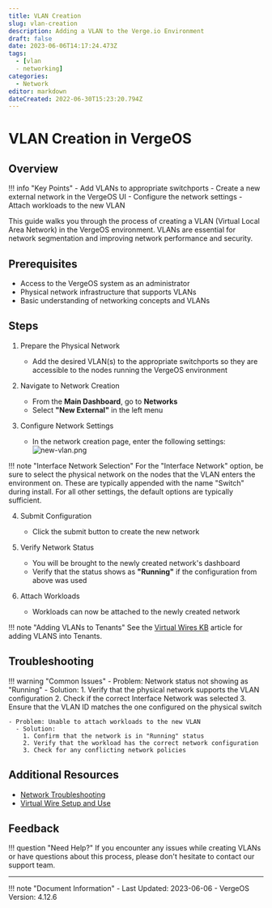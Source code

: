 ```yaml
---
title: VLAN Creation
slug: vlan-creation
description: Adding a VLAN to the Verge.io Environment
draft: false
date: 2023-06-06T14:17:24.473Z
tags:
  - [vlan
  - networking]
categories:
  - Network
editor: markdown
dateCreated: 2022-06-30T15:23:20.794Z
---
```


# VLAN Creation in VergeOS

## Overview

!!! info "Key Points"
    - Add VLANs to appropriate switchports
    - Create a new external network in the VergeOS UI
    - Configure the network settings
    - Attach workloads to the new VLAN

This guide walks you through the process of creating a VLAN (Virtual Local Area Network) in the VergeOS environment. VLANs are essential for network segmentation and improving network performance and security.

## Prerequisites

- Access to the VergeOS system as an administrator
- Physical network infrastructure that supports VLANs
- Basic understanding of networking concepts and VLANs

## Steps

1. Prepare the Physical Network
   - Add the desired VLAN(s) to the appropriate switchports so they are accessible to the nodes running the VergeOS environment

2. Navigate to Network Creation
   - From the **Main Dashboard**, go to **Networks**
   - Select **"New External"** in the left menu

3. Configure Network Settings
   - In the network creation page, enter the following settings:
     ![new-vlan.png](/product-guide/screenshots/new-vlan.png)

!!! note "Interface Network Selection"
    For the "Interface Network" option, be sure to select the physical network on the nodes that the VLAN enters the environment on. These are typically appended with the name "Switch" during install. For all other settings, the default options are typically sufficient.

4. Submit Configuration
   - Click the submit button to create the new network

5. Verify Network Status
   - You will be brought to the newly created network's dashboard
   - Verify that the status shows as **"Running"** if the configuration from above was used

6. Attach Workloads
   - Workloads can now be attached to the newly created network

!!! note "Adding VLANs to Tenants"
    See the [Virtual Wires KB](/knowledge-base/virtual-wire-setup-and-use/?h=virtual+wire#adding-vlans-inside-of-the-tenant) article for adding VLANS into Tenants.

## Troubleshooting

!!! warning "Common Issues"
    - Problem: Network status not showing as "Running"
      - Solution: 
        1. Verify that the physical network supports the VLAN configuration
        2. Check if the correct Interface Network was selected
        3. Ensure that the VLAN ID matches the one configured on the physical switch

    - Problem: Unable to attach workloads to the new VLAN
      - Solution: 
        1. Confirm that the network is in "Running" status
        2. Verify that the workload has the correct network configuration
        3. Check for any conflicting network policies

## Additional Resources

- [Network Troubleshooting](/product-guide/networks/net-troubleshooting/)
- [Virtual Wire Setup and Use](/knowledge-base/virtual-wire-setup-and-use/?h=virtual+wire#prerequisite-steps)

## Feedback

!!! question "Need Help?"
    If you encounter any issues while creating VLANs or have questions about this process, please don't hesitate to contact our support team.

---

!!! note "Document Information"
    - Last Updated: 2023-06-06
    - VergeOS Version: 4.12.6

